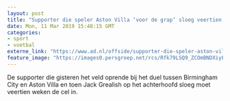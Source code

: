 ```yaml
---
layout: post
title: "Supporter die speler Aston Villa ‘voor de grap’ sloeg veertien weken de cel in"
date: Mon, 11 Mar 2019 15:48:15 GMT
categories: 
- sport 
- voetbal 
externe_link: "https://www.ad.nl/offside/supporter-die-speler-aston-villa-voor-de-grap-sloeg-veertien-weken-de-cel-in~a8a63e262/"
feature_image: "https://images0.persgroep.net/rcs/Rfk79LSQ9_ZCOmBNDXiyFyoUFuA/diocontent/143214770/_fitwidth/400/?appId=21791a8992982cd8da851550a453bd7f&quality=0.7"
---
```


De supporter die gisteren het veld oprende bij het duel tussen Birmingham City en Aston Villa en toen Jack Grealish op het achterhoofd sloeg moet veertien weken de cel in.
